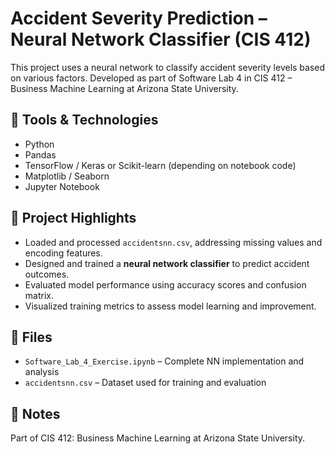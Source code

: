 # Accident Severity Prediction – Neural Network Classifier (CIS 412)

This project uses a neural network to classify accident severity levels based on various factors. Developed as part of Software Lab 4 in CIS 412 – Business Machine Learning at Arizona State University.

## 🧠 Tools & Technologies
- Python
- Pandas
- TensorFlow / Keras or Scikit-learn (depending on notebook code)
- Matplotlib / Seaborn
- Jupyter Notebook

## 🚀 Project Highlights
- Loaded and processed `accidentsnn.csv`, addressing missing values and encoding features.
- Designed and trained a **neural network classifier** to predict accident outcomes.
- Evaluated model performance using accuracy scores and confusion matrix.
- Visualized training metrics to assess model learning and improvement.

## 📁 Files
- `Software_Lab_4_Exercise.ipynb` – Complete NN implementation and analysis
- `accidentsnn.csv` – Dataset used for training and evaluation

## 📌 Notes
Part of CIS 412: Business Machine Learning at Arizona State University.
